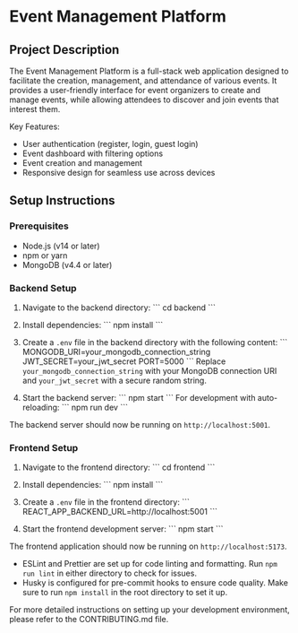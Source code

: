 # Event Management Platform

## Project Description

The Event Management Platform is a full-stack web application designed to facilitate the creation, management, and attendance of various events. It provides a user-friendly interface for event organizers to create and manage events, while allowing attendees to discover and join events that interest them.

Key Features:
- User authentication (register, login, guest login)
- Event dashboard with filtering options
- Event creation and management
- Responsive design for seamless use across devices


## Setup Instructions

### Prerequisites

- Node.js (v14 or later)
- npm or yarn
- MongoDB (v4.4 or later)

### Backend Setup

1. Navigate to the backend directory:
   \`\`\`
   cd backend
   \`\`\`

2. Install dependencies:
   \`\`\`
   npm install
   \`\`\`

3. Create a `.env` file in the backend directory with the following content:
   \`\`\`
   MONGODB_URI=your_mongodb_connection_string
   JWT_SECRET=your_jwt_secret
   PORT=5000
   \`\`\`
   Replace `your_mongodb_connection_string` with your MongoDB connection URI and `your_jwt_secret` with a secure random string.


4. Start the backend server:
   \`\`\`
   npm start
   \`\`\`
   For development with auto-reloading:
   \`\`\`
   npm run dev
   \`\`\`

The backend server should now be running on `http://localhost:5001`.

### Frontend Setup

1. Navigate to the frontend directory:
   \`\`\`
   cd frontend
   \`\`\`

2. Install dependencies:
   \`\`\`
   npm install
   \`\`\`

3. Create a `.env` file in the frontend directory:
   \`\`\`
   REACT_APP_BACKEND_URL=http://localhost:5001
   \`\`\`

4. Start the frontend development server:
   \`\`\`
   npm start
   \`\`\`

The frontend application should now be running on `http://localhost:5173`.



- ESLint and Prettier are set up for code linting and formatting. Run `npm run lint` in either directory to check for issues.
- Husky is configured for pre-commit hooks to ensure code quality. Make sure to run `npm install` in the root directory to set it up.

For more detailed instructions on setting up your development environment, please refer to the CONTRIBUTING.md file.

